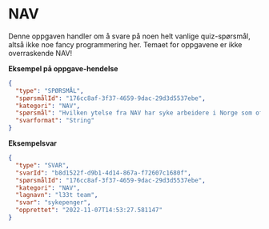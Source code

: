 # NAV

Denne oppgaven handler om å svare på noen helt vanlige quiz-spørsmål, altså ikke noe fancy programmering her.
Temaet for oppgavene er ikke overraskende NAV!

**Eksempel på oppgave-hendelse**

```json
{
  "type": "SPØRSMÅL",
  "spørsmålId": "176cc8af-3f37-4659-9dac-29d3d5537ebe",
  "kategori": "NAV",
  "spørsmål": "Hvilken ytelse fra NAV har syke arbeidere i Norge som oftest rett på?",
  "svarformat": "String"
}
```

**Eksempelsvar**

```json
{
  "type": "SVAR",
  "svarId": "b8d1522f-d9b1-4d14-867a-f72607c1680f",
  "spørsmålId": "176cc8af-3f37-4659-9dac-29d3d5537ebe",
  "kategori": "NAV",
  "lagnavn": "l33t team",
  "svar": "sykepenger",
  "opprettet": "2022-11-07T14:53:27.581147"
}
```
